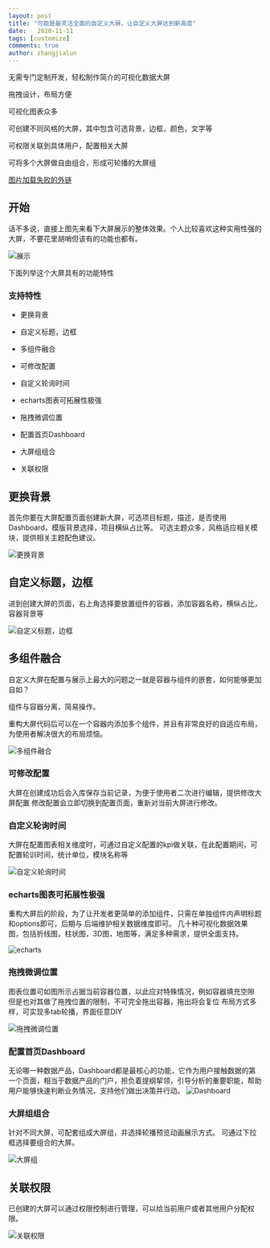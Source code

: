 ```yaml
---
layout: post
title: "可能是最灵活全面的自定义大屏，让自定义大屏达到新高度"
date:   2020-11-11
tags: [customize]
comments: true
author: zhangjialun
---
```

无需专门定制开发，轻松制作简介的可视化数据大屏

拖拽设计，布局方便

可视化图表众多

可创建不同风格的大屏，其中包含可选背景，边框，颜色，文字等

可权限关联到具体用户，配置相关大屏

可将多个大屏做自由组合，形成可轮播的大屏组

<!-- more -->
[图片加载失败的外链](https://www.jianshu.com/p/a775dc9f03a9)
## 开始

话不多说，直接上图先来看下大屏展示的整体效果。个人比较喜欢这种实用性强的大屏，不要花里胡哨但该有的功能也都有。

![展示](https://zhangjialun555.github.io/images/big_screen/6.29.38.png)

下面列举这个大屏具有的功能特性

### 支持特性

- 更换背景

- 自定义标题，边框

- 多组件融合

- 可修改配置

- 自定义轮询时间

- echarts图表可拓展性极强

- 拖拽微调位置

- 配置首页Dashboard

- 大屏组组合

- 关联权限



## 更换背景

首先你要在大屏配置页面创建新大屏，可选项目标题，描述，是否使用Dashboard，模版背景选择，项目横纵占比等。
可选主题众多，风格适应相关模块，提供相关主题配色建议。

![更换背景](https://zhangjialun555.github.io/images/big_screen/201605081335_.pic_hd.png)


## 自定义标题，边框

进到创建大屏的页面，右上角选择要放置组件的容器，添加容器名称，横纵占比，容器背景等

![自定义标题，边框](https://zhangjialun555.github.io/images/big_screen/9.06.01.png)


## 多组件融合

自定义大屏在配置与展示上最大的问题之一就是容器与组件的嵌套，如何能够更加自如？

组件与容器分离，简易操作。

重构大屏代码后可以在一个容器内添加多个组件，并且有非常良好的自适应布局，为使用者解决很大的布局烦恼。


![多组件融合](https://zhangjialun555.github.io/images/big_screen/9.12.37.png)

### 可修改配置

大屏在创建成功后会入库保存当前记录，为便于使用者二次进行编辑，提供修改大屏配置
修改配置会立即切换到配置页面，重新对当前大屏进行修改。

### 自定义轮询时间
大屏在配置图表相关维度时，可通过自定义配置的kpi做关联，在此配置期间，可配置轮训时间，统计单位，模块名称等

![自定义轮询时间](https://zhangjialun555.github.io/images/big_screen/9.20.28.png)


###  echarts图表可拓展性极强

重构大屏后的阶段，为了让开发者更简单的添加组件，只需在单独组件内声明标题和options即可，后期与 后端维护相关数据维度即可。
几十种可视化数据效果图，包括折线图，柱状图，3D图，地图等，满足多种需求，提供全面支持。


![echarts](https://zhangjialun555.github.io/images/big_screen/9.33.59.png)

### 拖拽微调位置

图表位置可如图所示占据当前容器位置，以此应对特殊情况，例如容器填充空隙
但是也对其做了拖拽位置的限制，不可完全拖出容器，拖出将会复位
布局方式多样，可实现多tab轮播，界面任意DIY

![拖拽微调位置](https://zhangjialun555.github.io/images/big_screen/9.35.36.png)

### 配置首页Dashboard

无论哪一种数据产品，Dashboard都是最核心的功能，它作为用户接触数据的第一个页面，相当于数据产品的门户，担负着提纲挈领，引导分析的重要职能，帮助用户能够快速判断业务情况，支持他们做出决策并行动。
![Dashboard](https://zhangjialun555.github.io/images/big_screen/9.35.36.png)

### 大屏组组合

针对不同大屏，可配套组成大屏组，并选择轮播预览动画展示方式。
可通过下拉框选择要组合的大屏。

![大屏组](https://zhangjialun555.github.io/images/big_screen/9.49.07.png)

## 关联权限

已创建的大屏可以通过权限控制进行管理，可以给当前用户或者其他用户分配权限。

![关联权限](https://zhangjialun555.github.io//images/big_screen/9.49.07.png)
